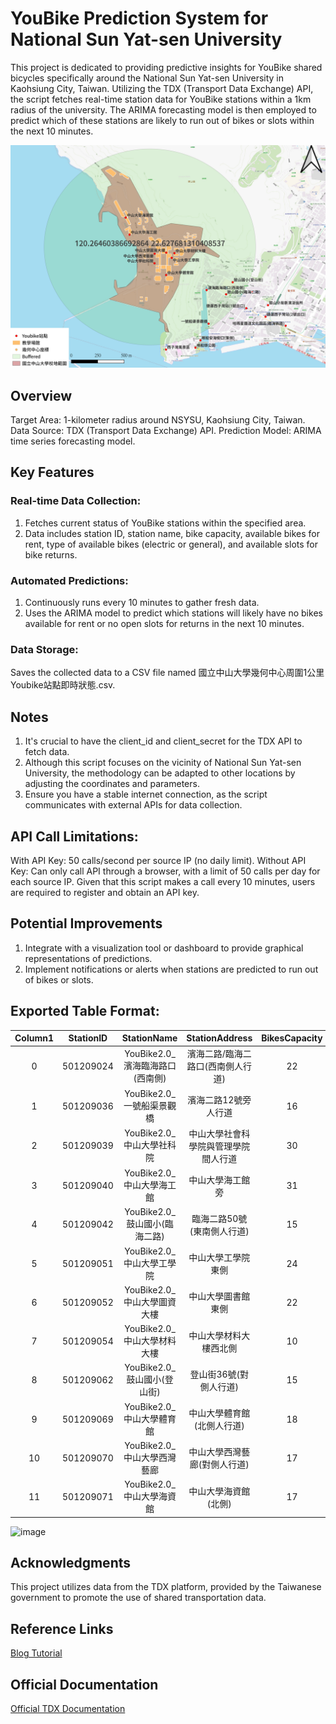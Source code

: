 # YouBike Prediction System for National Sun Yat-sen University

This project is dedicated to providing predictive insights for YouBike shared bicycles specifically around the National Sun Yat-sen University in Kaohsiung City, Taiwan. Utilizing the TDX (Transport Data Exchange) API, the script fetches real-time station data for YouBike stations within a 1km radius of the university. The ARIMA forecasting model is then employed to predict which of these stations are likely to run out of bikes or slots within the next 10 minutes.

![image](https://github.com/chiu0915/NSYSU_nearby_1km_Youbike_station/blob/main/Youbike%E7%AB%99%E9%BB%9E%E3%80%81%E6%A0%A1%E5%9C%B0%E7%AF%84%E5%9C%8D%E3%80%81%E5%B9%BE%E4%BD%95%E4%B8%AD%E5%BF%83(300px).png)

## Overview
Target Area: 1-kilometer radius around NSYSU, Kaohsiung City, Taiwan.
Data Source: TDX (Transport Data Exchange) API.
Prediction Model: ARIMA time series forecasting model.

## Key Features
### Real-time Data Collection:
1. Fetches current status of YouBike stations within the specified area.
2. Data includes station ID, station name, bike capacity, available bikes for rent, type of available bikes (electric or general), and available slots for bike returns.
### Automated Predictions:
1. Continuously runs every 10 minutes to gather fresh data.
2. Uses the ARIMA model to predict which stations will likely have no bikes available for rent or no open slots for returns in the next 10 minutes.
### Data Storage:
Saves the collected data to a CSV file named 國立中山大學幾何中心周圍1公里Youbike站點即時狀態.csv.

## Notes
1. It's crucial to have the client_id and client_secret for the TDX API to fetch data.
2. Although this script focuses on the vicinity of National Sun Yat-sen University, the methodology can be adapted to other locations by adjusting the coordinates and parameters.
3. Ensure you have a stable internet connection, as the script communicates with external APIs for data collection.

## API Call Limitations:
With API Key: 50 calls/second per source IP (no daily limit).
Without API Key: Can only call API through a browser, with a limit of 50 calls per day for each source IP.
Given that this script makes a call every 10 minutes, users are required to register and obtain an API key.

## Potential Improvements
1. Integrate with a visualization tool or dashboard to provide graphical representations of predictions.
2. Implement notifications or alerts when stations are predicted to run out of bikes or slots.




## Exported Table Format:
|Column1|	StationID|	StationName|	StationAddress|	BikesCapacity|	AvailableRentBikes|	ElectricBikes|	GeneralBikes|	AvailableReturnBikes|	UpdateTime|
| :----: | :----: | :----: | :----: | :----: | :----: | :----: | :----: | :----: | :----: |
|0|	501209024|	YouBike2.0_濱海臨海路口(西南側)|	濱海二路/臨海二路口(西南側人行道)|	22|	3|	0|	3|	19|	2023/4/18 19:39|
|1|	501209036|	YouBike2.0_一號船渠景觀橋|	濱海二路12號旁人行道|	16|	12|	0|	12|	4|	2023/4/18 19:39|
|2|	501209039|	YouBike2.0_中山大學社科院|	中山大學社會科學院與管理學院間人行道|	30|	0|	0|	0|	29|	2023/4/18 19:39|
|3|	501209040|	YouBike2.0_中山大學海工館|	中山大學海工館旁|	31|	2|	0|	2|	29|	2023/4/18 19:39|
|4|	501209042|	YouBike2.0_鼓山國小(臨海二路)|	臨海二路50號(東南側人行道)|	15|	12|	0|	12|	3|	2023/4/18 19:39|
|5|	501209051|	YouBike2.0_中山大學工學院|	中山大學工學院東側|	24|	3|	0|	3|	21|	2023/4/18 19:39|
|6|	501209052|	YouBike2.0_中山大學圖資大樓|	中山大學圖書館東側|	22|	3|	0|	3|	19|	2023/4/18 19:39|
|7|	501209054|	YouBike2.0_中山大學材料大樓|	中山大學材料大樓西北側|	10|	1|	0|	1|	9|	2023/4/18 19:39|
|8|	501209062|	YouBike2.0_鼓山國小(登山街)|	登山街36號(對側人行道)|	15|	12|	2|	10|	3|	2023/4/18 19:39|
|9|	501209069|	YouBike2.0_中山大學體育館|	中山大學體育館(北側人行道)|	18|	14|	0|	14|	4|	2023/4/18 19:39|
|10|	501209070|	YouBike2.0_中山大學西灣藝廊|	中山大學西灣藝廊(對側人行道)|	17|	4|	0|	4|	12|	2023/4/18 19:39|
|11|	501209071|	YouBike2.0_中山大學海資館|	中山大學海資館(北側)|	17|	0|	0|	0|	17|	2023/4/18 19:39|

![image](https://user-images.githubusercontent.com/86599394/232777628-ab9a8826-49a7-467f-8f7e-905bf7a42d23.png)


## Acknowledgments
This project utilizes data from the TDX platform, provided by the Taiwanese government to promote the use of shared transportation data.


## Reference Links
[Blog Tutorial](https://blog.jiatool.com/posts/tdx_python/)

## Official Documentation
[Official TDX Documentation](https://github.com/tdxmotc/SampleCode)


